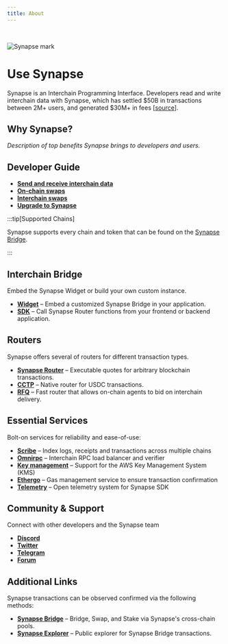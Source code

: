 ```yaml
---
title: About
---
```

<br />

![Synapse mark](/brand-assets/synapse-mark.svg)

# Use Synapse

Synapse is an Interchain Programming Interface. Developers read and write interchain data with Synapse, which has settled $50B in transactions between 2M+ users, and generated $30M+ in fees [[source](https://explorer.synapseprotol.com)].

## Why Synapse?

_Description of top benefits Synapse brings to developers and users._


## Developer Guide

* **[Send and receive interchain data](#)**
* **[On-chain swaps](#)**
* **[Interchain swaps](#)**
* **[Upgrade to Synapse](#)**

:::tip[Supported Chains]

Synapse supports every chain and token that can be found on the [Synapse Bridge](https://synapseprotocol.com).

:::

## Interchain Bridge

Embed the Synapse Widget or build your own custom instance.

* **[Widget](/docs/Bridge/Widget)** – Embed a customized Synapse Bridge in your application.
* **[SDK](/docs/Bridge/SDK)** – Call Synapse Router functions from your frontend or backend application.

## Routers

Synapse offers several of routers for different transaction types.

* **[Synapse Router](/docs/Routers/Synapse-Router)** – Executable quotes for arbitrary blockchain transactions.
* **[CCTP](/docs/Routers/CCTP)** – Native router for USDC transactions.
* **[RFQ](/docs/Routers/RFQ)** – Fast router that allows on-chain agents to bid on interchain delivery.

## Essential Services

Bolt-on services for reliability and ease-of-use:

* **[Scribe](/docs/Services/Scribe)** – Index logs, receipts and transactions across multiple chains
* **[Omnirpc](/docs/Services/Omnirpc)** – Interchain RPC load balancer and verifier
* **[Key management](/docs/Services/Signer)** – Support for the AWS Key Management System (KMS)
* **[Ethergo](/docs/Services/Submitter)** – Gas management service to ensure transaction confirmation
* **[Telemetry](/docs/Services/Observability)** – Open telemetry system for Synapse SDK


## Community & Support

Connect with other developers and the Synapse team

* **[Discord](https://discord.gg/synapseprotocol)**
* **[Twitter](https://twitter.com/SynapseProtocol)**
* **[Telegram](https://t.me/synapseprotocol)**
* **[Forum](https://forum.synapseprotocol.com/)**

## Additional Links

Synapse transactions can be observed confirmed via the following methods:

* **[Synapse Bridge](https://synapseprotocol.com)** – Bridge, Swap, and Stake via Synapse's cross-chain pools.
* **[Synapse Explorer](https://explorer.synapseprotocol.com)** – Public explorer for Synapse Bridge transactions.
